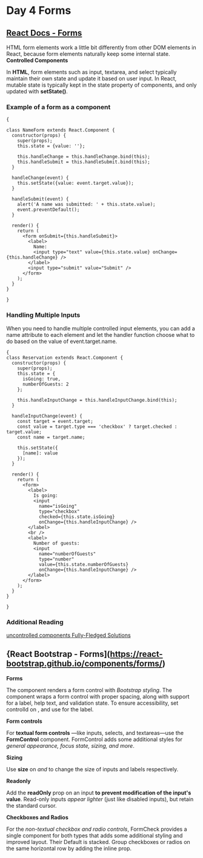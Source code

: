 


# Day 4 Forms 

## [React Docs - Forms](https://reactjs.org/docs/forms.html)
HTML form elements work a little bit differently from other DOM elements in React, because form elements naturally keep some internal state. 
**Controlled Components**


In **HTML**, form elements such as input, textarea, and select typically maintain their own state and update it based on user input. In React, mutable state is typically kept in the state property of components, and only updated with **setState()**.

### Example of a form as a component


```
{

class NameForm extends React.Component {
  constructor(props) {
    super(props);
    this.state = {value: ''};

    this.handleChange = this.handleChange.bind(this);
    this.handleSubmit = this.handleSubmit.bind(this);
  }

  handleChange(event) {
    this.setState({value: event.target.value});
  }

  handleSubmit(event) {
    alert('A name was submitted: ' + this.state.value);
    event.preventDefault();
  }

  render() {
    return (
      <form onSubmit={this.handleSubmit}>
        <label>
          Name:
          <input type="text" value={this.state.value} onChange={this.handleChange} />
        </label>
        <input type="submit" value="Submit" />
      </form>
    );
  }
}

}
```

### Handling Multiple Inputs

When you need to handle multiple controlled input elements, you can add a name attribute to each element and let the handler function choose what to do based on the value of event.target.name.

```
{
class Reservation extends React.Component {
  constructor(props) {
    super(props);
    this.state = {
      isGoing: true,
      numberOfGuests: 2
    };

    this.handleInputChange = this.handleInputChange.bind(this);
  }

  handleInputChange(event) {
    const target = event.target;
    const value = target.type === 'checkbox' ? target.checked : target.value;
    const name = target.name;

    this.setState({
      [name]: value
    });
  }

  render() {
    return (
      <form>
        <label>
          Is going:
          <input
            name="isGoing"
            type="checkbox"
            checked={this.state.isGoing}
            onChange={this.handleInputChange} />
        </label>
        <br />
        <label>
          Number of guests:
          <input
            name="numberOfGuests"
            type="number"
            value={this.state.numberOfGuests}
            onChange={this.handleInputChange} />
        </label>
      </form>
    );
  }
}

}
```

### Additional Reading

[uncontrolled components ](https://reactjs.org/docs/uncontrolled-components.html)
[Fully-Fledged Solutions](https://formik.org/)



## {React Bootstrap - Forms](https://react-bootstrap.github.io/components/forms/)


**Forms**

The **<FormControl>** component renders a form control with *Bootstrap styling*. The **<FormGroup>** component wraps a form control with proper spacing, along with support for a label, help text, and validation state. To ensure accessibility, set controlId on **<FormGroup>**, and use **<FormLabel>** for the label.
  

**Form controls**

For **textual form controls** —like inputs, selects, and textareas—use the **FormControl** component. FormControl adds some additional styles for *general appearance, focus state, sizing, and more*.


**Sizing**

Use **size** on *<FormControl> and <FormLabel>* to change the size of inputs and labels respectively.
  

**Readonly**

Add the **readOnly** prop on an input **to prevent modification of the input's value**. Read-only inputs *appear lighter* (just like disabled inputs), but retain the standard cursor.


**Checkboxes and Radios**

For the *non-textual checkbox and radio controls*, FormCheck provides a single component for both types that adds some additional styling and improved layout. Their Default is stacked. Group checkboxes or radios on the same horizontal row by adding the inline prop.





